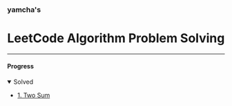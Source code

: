 ### yamcha's
# LeetCode Algorithm Problem Solving

***

#### Progress
<details open>
<summary>Solved</summary>
<div markdown="1">

* [1. Two Sum](https://github.com/yarncha/baekjoon/blob/master/1.cpp)

</div>
</details>